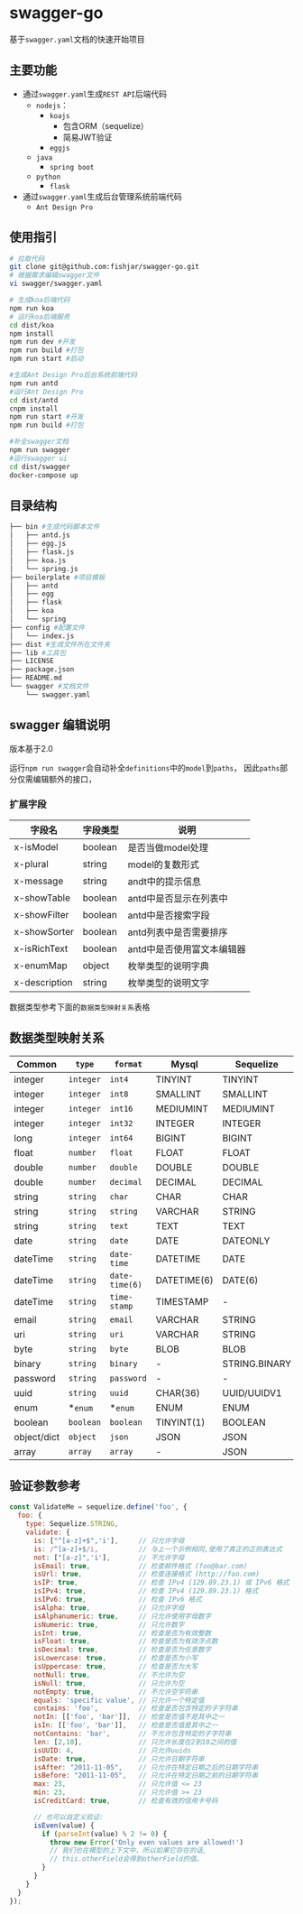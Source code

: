 # swagger-go

基于`swagger.yaml`文档的快速开始项目

## 主要功能

- 通过`swagger.yaml`生成`REST API`后端代码
  - `nodejs`：
    - `koajs`
      - 包含ORM（sequelize）
      - 简易JWT验证
    - `eggjs`
  - `java`
    - `spring boot`
  - `python`
    - `flask`
- 通过`swagger.yaml`生成后台管理系统前端代码
  - `Ant Design Pro`

## 使用指引

```sh
# 拉取代码
git clone git@github.com:fishjar/swagger-go.git
# 根据需求编辑swagger文件
vi swagger/swagger.yaml

# 生成koa后端代码
npm run koa
# 运行koa后端服务
cd dist/koa
npm install
npm run dev #开发
npm run build #打包
npm run start #启动

#生成Ant Design Pro后台系统前端代码
npm run antd
#运行Ant Design Pro
cd dist/antd
cnpm install
npm run start #开发
npm run build #打包

#补全swagger文档
npm run swagger
#运行swagger ui
cd dist/swagger
docker-compose up
```

## 目录结构

```sh
├── bin #生成代码脚本文件
│   ├── antd.js
│   ├── egg.js
│   ├── flask.js
│   ├── koa.js
│   └── spring.js
├── boilerplate #项目模板
│   ├── antd
│   ├── egg
│   ├── flask
│   ├── koa
│   └── spring
├── config #配置文件
│   └── index.js
├── dist #生成文件所在文件夹
├── lib #工具包
├── LICENSE
├── package.json
├── README.md
└── swagger #文档文件
    └── swagger.yaml
```

## swagger 编辑说明

版本基于2.0

运行`npm run swagger`会自动补全`definitions`中的`model`到`paths`，
因此`paths`部分仅需编辑额外的接口，

### 扩展字段

| 字段名           | 字段类型    | 说明              |
|---------------|---------|-----------------|
| x-isModel     | boolean | 是否当做model处理     |
| x-plural      | string  | model的复数形式      |
| x-message     | string  | andt中的提示信息      |
| x-showTable   | boolean | antd中是否显示在列表中   |
| x-showFilter  | boolean | antd中是否搜索字段     |
| x-showSorter  | boolean | antd列表中是否需要排序   |
| x-isRichText  | boolean | antd中是否使用富文本编辑器 |
| x-enumMap     | object  | 枚举类型的说明字典       |
| x-description | string  | 枚举类型的说明文字       |

数据类型参考下面的`数据类型映射关系`表格

## 数据类型映射关系

| Common      | `type`    | `format`       | Mysql       | Sequelize     | SQLAlchemy          |
|-------------|-----------|----------------|-------------|---------------|---------------------|
| integer     | `integer` | `int4`         | TINYINT     | TINYINT       | -                   |
| integer     | `integer` | `int8`         | SMALLINT    | SMALLINT      | SMALLINT            |
| integer     | `integer` | `int16`        | MEDIUMINT   | MEDIUMINT     | -                   |
| integer     | `integer` | `int32`        | INTEGER     | INTEGER       | Integer/INT/INTEGER |
| long        | `integer` | `int64`        | BIGINT      | BIGINT        | BigInteger/BIGINT   |
| float       | `number`  | `float`        | FLOAT       | FLOAT         | Float/FLOAT         |
| double      | `number`  | `double`       | DOUBLE      | DOUBLE        | -                   |
| double      | `number`  | `decimal`      | DECIMAL     | DECIMAL       | DECIMAL/Numeric     |
| string      | `string`  | `char`         | CHAR        | CHAR          | CHAR                |
| string      | `string`  | `string`       | VARCHAR     | STRING        | VARCHAR             |
| string      | `string`  | `text`         | TEXT        | TEXT          | TEXT                |
| date        | `string`  | `date`         | DATE        | DATEONLY      | Date                |
| dateTime    | `string`  | `date-time`    | DATETIME    | DATE          | DateTime/DATETIME   |
| dateTime    | `string`  | `date-time(6)` | DATETIME(6) | DATE(6)       | DateTime/DATETIME   |
| dateTime    | `string`  | `time-stamp`   | TIMESTAMP   | -             | TIMESTAMP           |
| email       | `string`  | `email`        | VARCHAR     | STRING        | VARCHAR             |
| uri         | `string`  | `uri`          | VARCHAR     | STRING        | VARCHAR             |
| byte        | `string`  | `byte`         | BLOB        | BLOB          | BLOB                |
| binary      | `string`  | `binary`       | -           | STRING.BINARY | BINARY              |
| password    | `string`  | `password`     | -           | -             | -                   |
| uuid        | `string`  | `uuid`         | CHAR(36)    | UUID/UUIDV1   | -                   |
| enum        | *`enum`   | *`enum`        | ENUM        | ENUM          | Enum                |
| boolean     | `boolean` | `boolean`      | TINYINT(1)  | BOOLEAN       | Boolean/BOOLEAN     |
| object/dict | `object`  | `json`         | JSON        | JSON          | JSON                |
| array       | `array`   | `array`        | -           | JSON          | JSON                |

## 验证参数参考

```js
const ValidateMe = sequelize.define('foo', {
  foo: {
    type: Sequelize.STRING,
    validate: {
      is: ["^[a-z]+$",'i'],     // 只允许字母
      is: /^[a-z]+$/i,          // 与上一个示例相同,使用了真正的正则表达式
      not: ["[a-z]",'i'],       // 不允许字母
      isEmail: true,            // 检查邮件格式 (foo@bar.com)
      isUrl: true,              // 检查连接格式 (http://foo.com)
      isIP: true,               // 检查 IPv4 (129.89.23.1) 或 IPv6 格式
      isIPv4: true,             // 检查 IPv4 (129.89.23.1) 格式
      isIPv6: true,             // 检查 IPv6 格式
      isAlpha: true,            // 只允许字母
      isAlphanumeric: true,     // 只允许使用字母数字
      isNumeric: true,          // 只允许数字
      isInt: true,              // 检查是否为有效整数
      isFloat: true,            // 检查是否为有效浮点数
      isDecimal: true,          // 检查是否为任意数字
      isLowercase: true,        // 检查是否为小写
      isUppercase: true,        // 检查是否为大写
      notNull: true,            // 不允许为空
      isNull: true,             // 只允许为空
      notEmpty: true,           // 不允许空字符串
      equals: 'specific value', // 只允许一个特定值
      contains: 'foo',          // 检查是否包含特定的子字符串
      notIn: [['foo', 'bar']],  // 检查是否值不是其中之一
      isIn: [['foo', 'bar']],   // 检查是否值是其中之一
      notContains: 'bar',       // 不允许包含特定的子字符串
      len: [2,10],              // 只允许长度在2到10之间的值
      isUUID: 4,                // 只允许uuids
      isDate: true,             // 只允许日期字符串
      isAfter: "2011-11-05",    // 只允许在特定日期之后的日期字符串
      isBefore: "2011-11-05",   // 只允许在特定日期之前的日期字符串
      max: 23,                  // 只允许值 <= 23
      min: 23,                  // 只允许值 >= 23
      isCreditCard: true,       // 检查有效的信用卡号码

      // 也可以自定义验证:
      isEven(value) {
        if (parseInt(value) % 2 != 0) {
          throw new Error('Only even values are allowed!')
          // 我们也在模型的上下文中，所以如果它存在的话, 
          // this.otherField会得到otherField的值。
        }
      }
    }
  }
});
```